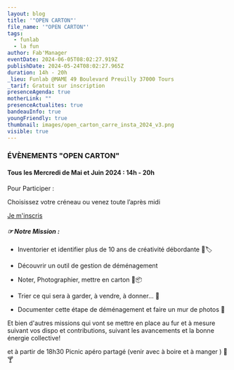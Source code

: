 ```yaml
---
layout: blog
title: '"OPEN CARTON"'
file_name: '"OPEN CARTON"'
tags:
  - funlab
  - la fun
author: Fab'Manager
eventDate: 2024-06-05T08:02:27.919Z
publishDate: 2024-05-24T08:02:27.965Z
duration: 14h - 20h
_lieu: Funlab @MAME 49 Boulevard Preuilly 37000 Tours
_tarif: Gratuit sur inscription
presenceAgenda: true
motherLink: ""
presenceActualites: true
bandeauInfo: true
youngFriendly: true
thumbnail: images/open_carton_carre_insta_2024_v3.png
visible: true
---
```

### ÉVÈNEMENTS "OPEN CARTON"

#### Tous les Mercredi de Mai et Juin 2024 : 14h - 20h  


Pour Participer :

Choisissez votre créneau ou venez toute l’après midi 

[Je m'inscris](https://framaforms.org/mes-dispos-pour-les-open-ateliers-cartons-la-fun-de-juin-2024-1714048490)  

##### ☞  Notre Mission : 

* Inventorier et identifier plus de 10 ans de créativité débordante 👾🏷 

*  Découvrir un outil de gestion de déménagement 
* Noter, Photographier, mettre en carton 📜📦
* Trier ce qui sera à garder, à vendre, à donner... 🤔
* Documenter cette étape de déménagement et faire un mur de photos 📸

Et bien d'autres missions qui vont se mettre en place au fur et à mesure suivant vos dispo et contributions, suivant les avancements et la bonne énergie collective!

et à partir de 18h30 Picnic apéro partagé (venir avec à boire et à manger ) 🥨🍸